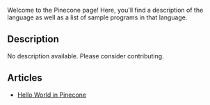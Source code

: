 Welcome to the Pinecone page! Here, you'll find a description of the language as well as a list of sample programs in that language.

## Description

No description available. Please consider contributing.

## Articles

- [Hello World in Pinecone](https://sampleprograms.io/projects/hello-world/pinecone)